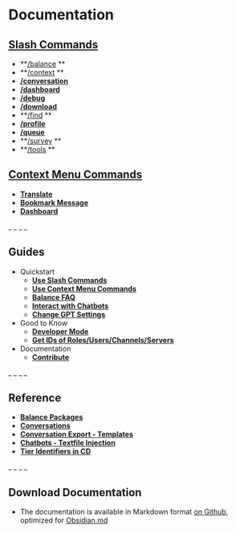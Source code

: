 # Documentation

## [Slash Commands](https://discord.com/channels/1100933695986208849/1139918131737923614)
- **[/balance](https://discord.com/channels/1100933695986208849/1136860811189551195) **
- **[/context](https://discord.com/channels/1100933695986208849/1136860935991083079) **
- **[/conversation](<https://discord.com/channels/1100933695986208849/1164286329165717575>)**
- **[/dashboard](<https://discord.com/channels/1100933695986208849/1179982709993504848>)**
- **[/debug](<https://discord.com/channels/1100933695986208849/1171403530649735169>)**
- **[/download](<https://discord.com/channels/1100933695986208849/1149342624931647608>)**
- **[/find](https://discord.com/channels/1100933695986208849/1136861683936141394) **
- **[/profile](<https://discord.com/channels/1100933695986208849/1153688751260840108>)**
- **[/queue](<https://discord.com/channels/1100933695986208849/1151210756411490385>)**
- **[/survey](https://discord.com/channels/1100933695986208849/1143120157342957610) **
- **[/tools](https://discord.com/channels/1100933695986208849/1136861862546391130) **

## [Context Menu Commands](<https://discord.com/channels/1100933695986208849/1165481852358905888>)
- **[Translate](<https://discord.com/channels/1100933695986208849/1165482103316684950>)**
- **[Bookmark Message](<https://discord.com/channels/1100933695986208849/1171412052389146665>)**
- **[Dashboard](<https://discord.com/channels/1100933695986208849/1186804200840101888>)**



_ _
_ _
## Guides
- Quickstart
  - **[Use Slash Commands](<https://discord.com/channels/1100933695986208849/1139918131737923614>)**
  - **[Use Context Menu Commands](<https://discord.com/channels/1100933695986208849/1165481852358905888>)**
  - **[Balance FAQ](<https://discord.com/channels/1100933695986208849/1173620749827842078>)**
  - **[Interact with Chatbots](<https://discord.com/channels/1100933695986208849/1136860797977505832>)**
  - **[Change GPT Settings](<https://discord.com/channels/1100933695986208849/1173589636573057034>)**
- Good to Know
  - **[Developer Mode](<https://discord.com/channels/1100933695986208849/1149283458905030696>)**
  - **[Get IDs of Roles/Users/Channels/Servers](<https://discord.com/channels/1100933695986208849/1149283993548759090>)**
- Documentation
  - **[Contribute](<https://discord.com/channels/1100933695986208849/1164373002897588244>)**







_ _
_ _
## Reference
- **[Balance Packages](<https://discord.com/channels/1100933695986208849/1173580792660775023>)**
- **[Conversations](<https://discord.com/channels/1100933695986208849/1168754593434439700>)**
- **[Conversation Export - Templates](<https://discord.com/channels/1100933695986208849/1164336383679275088>)**
- **[Chatbots - Textfile Injection](<https://discord.com/channels/1100933695986208849/1164348298774200351>)**
- **[Tier Identifiers in CD](<https://discord.com/channels/1100933695986208849/1128855183917596703>)**



_ _
_ _
## Download Documentation
- The documentation is available in Markdown format [on Github](<https://github.com/collaborative-dynamics-ai/proompter-documentation>), optimized for [Obsidian.md](<https://obsidian.md/>)
